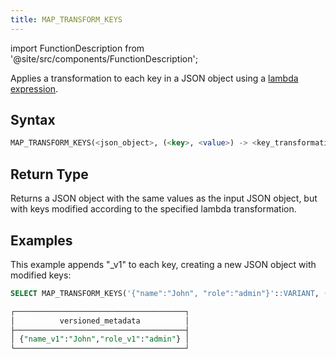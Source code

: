 ```yaml
---
title: MAP_TRANSFORM_KEYS
---
```

import FunctionDescription from '@site/src/components/FunctionDescription';

<FunctionDescription description="Introduced or updated: v1.2.762"/>

Applies a transformation to each key in a JSON object using a [lambda expression](../../00-sql-reference/42-lambda-expressions.md).

## Syntax

```sql
MAP_TRANSFORM_KEYS(<json_object>, (<key>, <value>) -> <key_transformation>)
```

## Return Type

Returns a JSON object with the same values as the input JSON object, but with keys modified according to the specified lambda transformation.

## Examples

This example appends "_v1" to each key, creating a new JSON object with modified keys:

```sql
SELECT MAP_TRANSFORM_KEYS('{"name":"John", "role":"admin"}'::VARIANT, (k, v) -> CONCAT(k, '_v1')) AS versioned_metadata;

┌──────────────────────────────────────┐
│          versioned_metadata          │
├──────────────────────────────────────┤
│ {"name_v1":"John","role_v1":"admin"} │
└──────────────────────────────────────┘
```